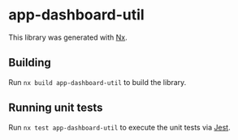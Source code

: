 # app-dashboard-util

This library was generated with [Nx](https://nx.dev).

## Building

Run `nx build app-dashboard-util` to build the library.

## Running unit tests

Run `nx test app-dashboard-util` to execute the unit tests via [Jest](https://jestjs.io).
